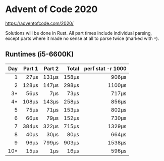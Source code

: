 # Advent of Code 2020

https://adventofcode.com/2020/

Solutions will be done in Rust. All part times include individual parsing, except parts where it made no sense at all to parse twice (marked with `*`).

## Runtimes (i5-6600K)

|  Day | Part 1 | Part 2 | Total | perf stat -r 1000 |
| ---: | -----: | -----: | ----: | ----------------: |
|    1 |   27µs |  131µs | 158µs |             906µs |
|    2 |  128µs |  147µs | 298µs |            1100µs |
|   3* |   56µs |    7µs |  73µs |             717µs |
|   4* |  108µs |  143µs | 258µs |             856µs |
|    5 |   75µs |   71µs | 153µs |             802µs |
|    6 |   66µs |   79µs | 152µs |             730µs |
|    7 |  384µs |  322µs | 715µs |            1329µs |
|    8 |   40µs |   30µs |  80µs |             664µs |
|    9 |   96µs |  799µs | 903µs |            1538µs |
|  10* |   15µs |    1µs |  16µs |             596µs |